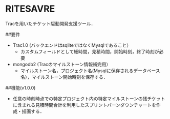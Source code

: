# RITESAVRE

Tracを用いたチケット駆動開発支援ツール．

##要件
- Trac1.0 (バックエンドはsqliteではなくMysqlであること）
  - カスタムフィールドとして総時間，見積時間，開始時刻，終了時刻が必要
- mongodb2 (Tracのマイルストーン情報補完用）
  - マイルストーン名，プロジェクト名(Mysqlに保存されるデータベース名），マイルストーン開始時刻を保存する．

##機能(v1.0.0)
- 任意の時刻時点での特定プロジェクト内の特定マイルストーンの残チケットに含まれる見積時間合計を利用したスプリントバーンダウンチャートを作成・描画する．
